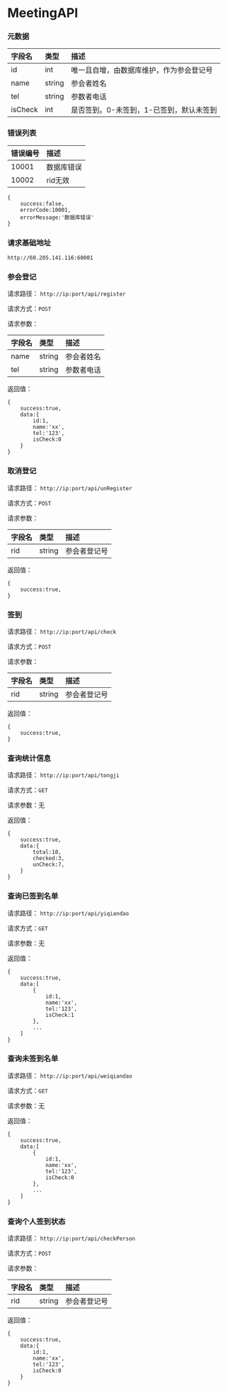 # MeetingAPI

### 元数据

|字段名|类型|描述|
|:---|:---|:---|
|id|int|唯一且自增，由数据库维护，作为参会登记号|
|name|string|参会者姓名|
|tel|string|参数者电话|
|isCheck|int|是否签到。0-未签到，1-已签到，默认未签到|


### 错误列表

|错误编号|描述|
|:---|:---|
|10001|数据库错误|
|10002|rid无效|

```
{
    success:false,
    errorCode:10001,
    errorMessage:'数据库错误'
}
```

### 请求基础地址

`http://60.205.141.116:60001`


### 参会登记

请求路径： `http://ip:port/api/register`

请求方式：`POST`

请求参数：

|字段名|类型|描述|
|:---|:---|:---|
|name|string|参会者姓名|
|tel|string|参数者电话|


返回值：

```
{
    success:true,
    data:{
        id:1,
        name:'xx',
        tel:'123',
        isCheck:0
    }
}
```

### 取消登记

请求路径： `http://ip:port/api/unRegister`

请求方式：`POST`

请求参数：

|字段名|类型|描述|
|:---|:---|:---|
|rid|string|参会者登记号|



返回值：

```
{
    success:true,
}
```

### 签到

请求路径： `http://ip:port/api/check`

请求方式：`POST`

请求参数：

|字段名|类型|描述|
|:---|:---|:---|
|rid|string|参会者登记号|



返回值：

```
{
    success:true,
}
```

### 查询统计信息

请求路径： `http://ip:port/api/tongji`

请求方式：`GET`

请求参数：无


返回值：

```
{
    success:true,
    data:{
        total:10,
        checked:3,
        unCheck:7,
    }
}
```

### 查询已签到名单

请求路径： `http://ip:port/api/yiqiandao`

请求方式：`GET`

请求参数：无


返回值：

```
{
    success:true,
    data:[
        {
            id:1,
            name:'xx',
            tel:'123',
            isCheck:1
        },
        ...
    ]
}
```


### 查询未签到名单

请求路径： `http://ip:port/api/weiqiandao`

请求方式：`GET`

请求参数：无


返回值：

```
{
    success:true,
    data:[
        {
            id:1,
            name:'xx',
            tel:'123',
            isCheck:0
        },
        ...
    ]
}
```

### 查询个人签到状态

请求路径： `http://ip:port/api/checkPerson`

请求方式：`POST`

请求参数：

|字段名|类型|描述|
|:---|:---|:---|
|rid|string|参会者登记号|



返回值：

```
{
    success:true,
    data:{
        id:1,
        name:'xx',
        tel:'123',
        isCheck:0
    }
}
```